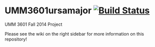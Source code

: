 UMM3601ursamajor  [![Build Status](https://travis-ci.org/casal033/UMM3601ursamajor.svg?branch=master)](https://travis-ci.org/casal033/UMM3601ursamajor)
================

UMM 3601 Fall 2014 Project

Please see the wiki on the right sidebar for more information on this repository!
